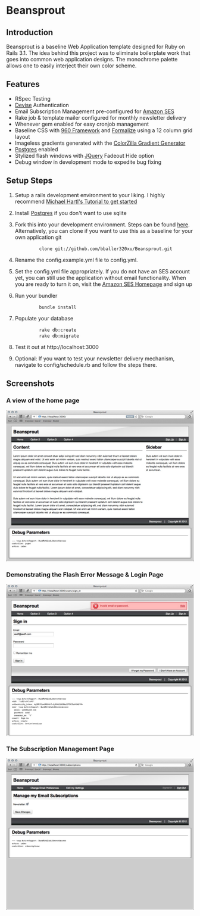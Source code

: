 # Beansprout #


## Introduction ##
Beansprout is a baseline Web Application template designed for Ruby on Rails 3.1.  The idea behind this project was to eliminate boilerplate work that goes into common web application designs. The monochrome palette allows one to easily interject their own color scheme.


## Features ##

* RSpec Testing 
* [Devise](https://github.com/plataformatec/devise) Authentication
* Email Subscription Management pre-configured for [Amazon SES](http://aws.amazon.com/ses/)
* Rake job & template mailer configured for monthly newsletter delivery
* Whenever gem enabled for easy cronjob management
* Baseline CSS with [960 Framework](http://960.gs/) and [Formalize](http://formalize.me/) using a 12 column grid layout
* Imageless gradients generated with the [ColorZilla Gradient Generator](http://www.colorzilla.com/gradient-editor/)
* [Postgres](http://www.postgresql.org/) enabled
* Stylized flash windows with [JQuery](http://jquery.com/) Fadeout Hide option
* Debug window in development mode to expedite bug fixing


## Setup Steps ##

1. Setup a rails development environment to your liking.  I highly recommend [Michael Hartl's Tutorial to get started](http://zfer.us/UzUCU)
2. Install [Postgres](http://www.postgresql.org/) if you don't want to use sqlite
3. Fork this into your development environment.  Steps can be found [here](http://help.github.com/fork-a-repo/).  Alternatively, you can clone if you want to use this as a baseline for your own application git 

				clone git://github.com/bballer320xu/Beansprout.git
				
4. Rename the config.example.yml file to config.yml.
5. Set the config.yml file appropriately.  If you do not have an SES account yet, you can still use the application without email functionality.  When you are ready to turn it on, visit the [Amazon SES Homepage](http://aws.amazon.com/ses/) and sign up
6. Run your bundler

				bundle install

7. Populate your database  

				rake db:create  
				rake db:migrate

8. Test it out at http://localhost:3000
9. Optional: If you want to test your newsletter delivery mechanism, navigate to config/schedule.rb and follow the steps there.


## Screenshots ##

### A view of the home page ###
![Home Page](https://github.com/bballer320xu/Beansprout/raw/master/doc/images/1.jpg)
  
  
### Demonstrating the Flash Error Message & Login Page ###
![Signin with Error](https://github.com/bballer320xu/Beansprout/raw/master/doc/images/2.jpg)
  
  
### The Subscription Management Page ###
![Subscription Management](https://github.com/bballer320xu/Beansprout/raw/master/doc/images/3.jpg)

